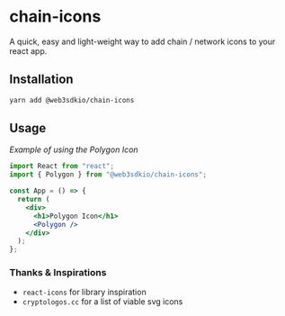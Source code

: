 # chain-icons

A quick, easy and light-weight way to add chain / network icons to your react app.

## Installation

```sh
yarn add @web3sdkio/chain-icons
```

## Usage

_Example of using the Polygon Icon_

```jsx
import React from "react";
import { Polygon } from "@web3sdkio/chain-icons";

const App = () => {
  return (
    <div>
      <h1>Polygon Icon</h1>
      <Polygon />
    </div>
  );
};
```

### Thanks & Inspirations

- `react-icons` for library inspiration
- `cryptologos.cc` for a list of viable svg icons
